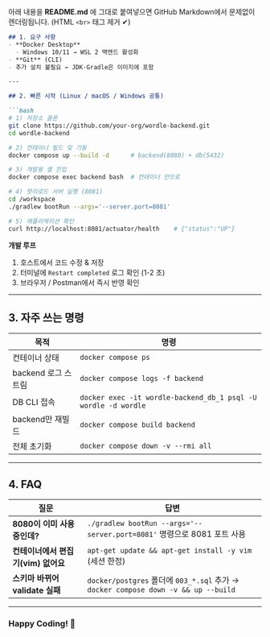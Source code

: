 아래 내용을 **README.md** 에 그대로 붙여넣으면 GitHub Markdown에서 문제없이 렌더링됩니다.
(HTML `<br>` 태그 제거 ✔)

````markdown
## 1. 요구 사항
- **Docker Desktop**  
  - Windows 10/11 → WSL 2 백엔드 활성화  
- **Git** (CLI)  
- 추가 설치 불필요 ← JDK·Gradle은 이미지에 포함

---

## 2. 빠른 시작 (Linux / macOS / Windows 공통)

```bash
# 1) 저장소 클론
git clone https://github.com/your-org/wordle-backend.git
cd wordle-backend

# 2) 컨테이너 빌드 및 기동
docker compose up --build -d      # backend(8080) + db(5432)

# 3) 개발용 셸 진입
docker compose exec backend bash  # 컨테이너 안으로

# 4) 핫리로드 서버 실행 (8081)
cd /workspace
./gradlew bootRun --args='--server.port=8081'

# 5) 애플리케이션 확인
curl http://localhost:8081/actuator/health    # {"status":"UP"}
````

**개발 루프**

1. 호스트에서 코드 수정 & 저장
2. 터미널에 `Restart completed` 로그 확인 (1-2 초)
3. 브라우저 / Postman에서 즉시 반영 확인

---

## 3. 자주 쓰는 명령

| 목적             | 명령                                                             |
| -------------- | -------------------------------------------------------------- |
| 컨테이너 상태        | `docker compose ps`                                            |
| backend 로그 스트림 | `docker compose logs -f backend`                               |
| DB CLI 접속      | `docker exec -it wordle-backend_db_1 psql -U wordle -d wordle` |
| backend만 재빌드   | `docker compose build backend`                                 |
| 전체 초기화         | `docker compose down -v --rmi all`                             |

---

## 4. FAQ

| 질문                      | 답변                                                                            |
| ----------------------- | ----------------------------------------------------------------------------- |
| **8080이 이미 사용 중인데?**    | `./gradlew bootRun --args='--server.port=8081'` 명령으로 8081 포트 사용               |
| **컨테이너에서 편집기(vim) 없어요** | `apt-get update && apt-get install -y vim` (세션 한정)                            |
| **스키마 바뀌어 validate 실패** | `docker/postgres` 폴더에 `003_*.sql` 추가 → `docker compose down -v && up --build` |

---

### Happy Coding! 🚀
